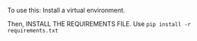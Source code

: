 To use this:
Install a virtual environment.

Then, INSTALL THE REQUIREMENTS FILE. Use `pip install -r requirements.txt`

